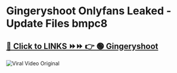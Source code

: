 
 # Gingeryshoot Onlyfans Leaked - Update Files bmpc8

## <h2><a href="https://clipsfans.com/Gingeryshoot&ref=git">🔗 Click to LINKS ⏩⏩ 👉 🟢 Gingeryshoot </a></h2>

<a href="https://clipsfans.com/Gingeryshoot&ref=git" rel="nofollow" data-target="animated-image.originalLink"><img src="https://i.ibb.co.com/xMMVF88/686577567.gif" alt="Viral Video Original" style="max-width: 100%; display: inline-block;" data-target="animated-image.originalImage"></a>

